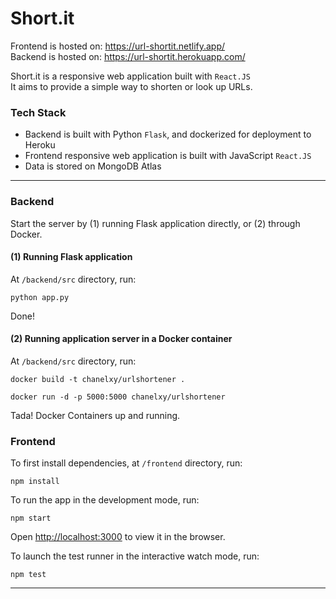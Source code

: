 # Short.it

Frontend is hosted on: https://url-shortit.netlify.app/ \
Backend is hosted on: https://url-shortit.herokuapp.com/

Short.it is a responsive web application built with `React.JS`\
It aims to provide a simple way to shorten or look up URLs.

### Tech Stack
- Backend is built with Python `Flask`, and dockerized for deployment to Heroku
- Frontend responsive web application is built with JavaScript `React.JS`
- Data is stored on MongoDB Atlas

---

### Backend
Start the server by (1) running Flask application directly, or (2) through Docker.
#### (1) Running Flask application
At `/backend/src` directory, run:
```
python app.py
```
Done!
#### (2) Running application server in a Docker container
At `/backend/src` directory, run:
```
docker build -t chanelxy/urlshortener .
```
```
docker run -d -p 5000:5000 chanelxy/urlshortener
```
Tada! Docker Containers up and running.
### Frontend

To first install dependencies, at `/frontend` directory, run:

```
npm install
```

To run the app in the development mode, run:

```
npm start
```

Open [http://localhost:3000](http://localhost:3000) to view it in the browser.

To launch the test runner in the interactive watch mode, run:

```
npm test
```

---
